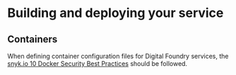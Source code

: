 # Building and deploying your service

## Containers

When defining container configuration files for Digital Foundry services, the [snyk.io 10 Docker Security Best Practices](https://snyk.io/blog/10-docker-image-security-best-practices/) should be followed.